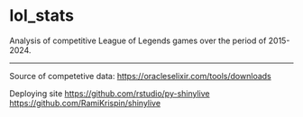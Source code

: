 # lol_stats

Analysis of competitive League of Legends games over the period of 2015-2024.

---
Source of competetive data: https://oracleselixir.com/tools/downloads



Deploying site
https://github.com/rstudio/py-shinylive
https://github.com/RamiKrispin/shinylive